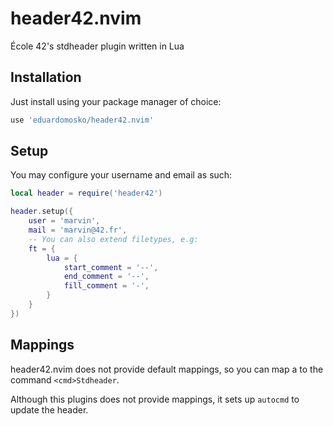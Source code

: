 # header42.nvim

École 42's stdheader plugin written in Lua

## Installation

Just install using your package manager of choice:

```lua
use 'eduardomosko/header42.nvim'
```


## Setup

You may configure your username and email as such:

```lua
local header = require('header42')

header.setup({
	user = 'marvin',
	mail = 'marvin@42.fr',
	-- You can also extend filetypes, e.g:
	ft = {
		lua = {
			start_comment = '--',
			end_comment = '--',
			fill_comment = '-',
		}
	}
})
```

## Mappings

header42.nvim does not provide default mappings, so you can map a to the command `<cmd>Stdheader`.

Although this plugins does not provide mappings, it sets up `autocmd` to update the header.
